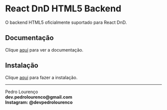 # React DnD HTML5 Backend

O backend HTML5 oficialmente suportado para React DnD.

## Documentação

Clique [aqui](https://github.com/react-dnd/react-dnd) para ver a documentação.

## Instalação

Clique [aqui](https://www.npmjs.com/package/react-dnd-html5-backend) para fazer a instalação.


<hr>
<stong>Pedro Lourenço</strong><br>
<Strong>dev.pedrolourenco@gmail.com</strong><br>
<Strong>Instagram: @devpedrolourenco</strong>